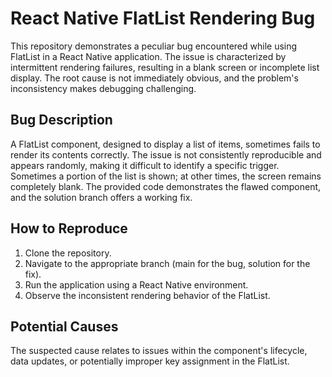 # React Native FlatList Rendering Bug

This repository demonstrates a peculiar bug encountered while using FlatList in a React Native application. The issue is characterized by intermittent rendering failures, resulting in a blank screen or incomplete list display.  The root cause is not immediately obvious, and the problem's inconsistency makes debugging challenging.

## Bug Description

A FlatList component, designed to display a list of items, sometimes fails to render its contents correctly. The issue is not consistently reproducible and appears randomly, making it difficult to identify a specific trigger.  Sometimes a portion of the list is shown; at other times, the screen remains completely blank.  The provided code demonstrates the flawed component, and the solution branch offers a working fix.

## How to Reproduce

1. Clone the repository.
2. Navigate to the appropriate branch (main for the bug, solution for the fix).
3. Run the application using a React Native environment.
4. Observe the inconsistent rendering behavior of the FlatList.

## Potential Causes

The suspected cause relates to issues within the component's lifecycle, data updates, or potentially improper key assignment in the FlatList.